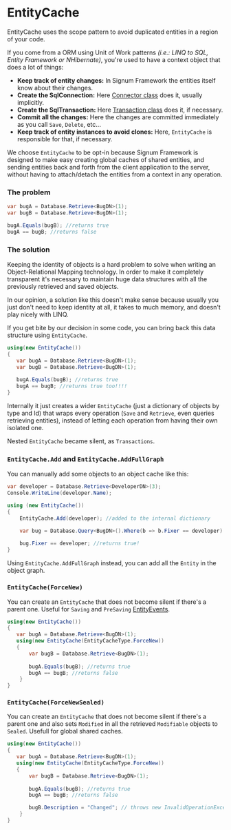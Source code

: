 # EntityCache

EntityCache uses the scope pattern to avoid duplicated entities in a region of your code. 

If you come from a ORM using Unit of Work patterns *(i.e.: LINQ to SQL, Entity Framework or NHibernate)*, you're used to have a context object that does a lot of things: 

* **Keep track of entity changes:** In Signum Framework the entities itself know about their changes.
* **Create the SqlConnection:** Here [Connector class](Connection/Connector.md) does it, usually implicitly.
* **Create the SqlTransaction:** Here [Transaction class](Connection/Transaction.md) does it, if necessary.
* **Commit all the changes:** Here the changes are committed immediately as you call `Save`, `Delete`, etc...
* **Keep track of entity instances to avoid clones:** Here, `EntityCache` is responsible for that, if necessary. 


We choose `EntityCache` to be opt-in because Signum Framework is designed to make easy creating global caches of shared entities, and sending entities back and forth from the client application to the server, without having to attach/detach the entities from a context in any operation. 


### The problem

```C#
var bugA = Database.Retrieve<BugDN>(1);
var bugB = Database.Retrieve<BugDN>(1);

bugA.Equals(bugB); //returns true
bugA == bugB; //returns false
```

### The solution

Keeping the identity of objects is a hard problem to solve when writing an Object-Relational Mapping technology. In order to make it completely transparent it's necessary to maintain huge data structures with all the previously retrieved and saved objects.

In our opinion, a solution like this doesn't make sense because usually you just don't need to keep identity at all, it takes to much memory, and doesn't play nicely with LINQ. 

If you get bite by our decision in some code, you can bring back this data structure using `EntityCache`. 

```C#
using(new EntityCache())
{
   var bugA = Database.Retrieve<BugDN>(1);
   var bugB = Database.Retrieve<BugDN>(1);
   
   bugA.Equals(bugB); //returns true
   bugA == bugB; //returns true too!!!!
}
```

Internally it just creates a wider `EntityCache` (just a dictionary of objects by type and Id) that wraps every operation (`Save` and `Retrieve`, even queries retrieving entities), instead of letting each operation from having their own isolated one. 

Nested `EntityCache` became silent, as `Transactions`.

### `EntityCache.Add` and `EntityCache.AddFullGraph`

You can manually add some objects to an object cache like this:  

```C#
var developer = Database.Retrieve<DeveloperDN>(3);
Console.WriteLine(developer.Name);

using (new EntityCache())
{
    EntityCache.Add(developer); //added to the internal dictionary

    var bug = Database.Query<BugDN>().Where(b => b.Fixer == developer).First(); //Fixer retrieved from the internal dicitonary
    
    bug.Fixer == developer; //returns true!
}
```

Using `EntityCache.AddFullGraph` instead, you can add all the `Entity` in the object graph.  

### `EntityCache(ForceNew)`

You can create an `EntityCache` that does not become silent if there's a parent one. Useful for `Saving` and `PreSaving` [EntityEvents](EntityEvents.md).

```C#
using(new EntityCache())
{
   var bugA = Database.Retrieve<BugDN>(1);
   using(new EntityCache(EntityCacheType.ForceNew))
   {
	   var bugB = Database.Retrieve<BugDN>(1);
	   
	   bugA.Equals(bugB); //returns true
	   bugA == bugB; //returns false
	}
}
```


### `EntityCache(ForceNewSealed)`

You can create an `EntityCache` that does not become silent if there's a parent one and also sets `Modified` in all the retrieved `Modifiable` objects to `Sealed`. Usefull for global shared caches. 

```C#
using(new EntityCache())
{
   var bugA = Database.Retrieve<BugDN>(1);
   using(new EntityCache(EntityCacheType.ForceNew))
   {
	   var bugB = Database.Retrieve<BugDN>(1);
	   
	   bugA.Equals(bugB); //returns true
	   bugA == bugB; //returns false

       bugB.Description = "Changed"; // throws new InvalidOperationException("The instance Bug is sealed and can not be modified");
	}
}
```